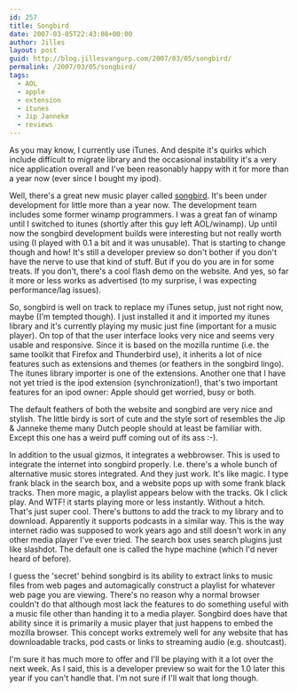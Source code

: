 ```yaml
---
id: 257
title: Songbird
date: 2007-03-05T22:43:08+00:00
author: Jilles
layout: post
guid: http://blog.jillesvangurp.com/2007/03/05/songbird/
permalink: /2007/03/05/songbird/
tags:
  - AOL
  - apple
  - extension
  - itunes
  - Jip Janneke
  - reviews
---
```

As you may know, I currently use iTunes. And despite it's quirks which include difficult to migrate library and the occasional instability it's a very nice application overall and I've been reasonably happy with it for more than a year now (ever since I bought my ipod).

Well, there's a great new music player called <a href="http://www.songbirdnest.com/">songbird</a>. It's been under development for little more than a year now. The development team includes some former winamp programmers. I was a great fan of winamp until I switched to itunes (shortly after this guy left AOL/winamp). Up until now the songbird development builds were interesting but not really worth using (I played with 0.1 a bit and it was unusable). That is starting to change though and how! It's still a developer preview so don't bother if you don't have the nerve to use that kind of stuff. But if you do you are in for some treats. If you don't, there's a cool flash demo on the website. And yes, so far it more or less works as advertised (to my surprise, I was expecting performance/lag issues).

So, songbird is well on track to replace my iTunes setup, just not right now, maybe (I'm tempted though). I just installed it and it imported my itunes library and it's currently playing my music just fine (important for a music player). On top of that the user interface looks very nice and seems very usable and responsive. Since it is based on the mozilla runtime (i.e. the same toolkit that Firefox and Thunderbird use), it inherits a lot of nice features such as extensions and themes (or feathers in the songbird lingo). The itunes library importer is one of the extensions. Another one that I have not yet tried is the ipod extension (synchronization!), that's two important features for an ipod owner: Apple should get worried, busy or both.

The default feathers of both the website and songbird are very nice and stylish. The little birdy is sort of cute and the style sort of resembles the Jip & Janneke theme many Dutch people should at least be familiar with. Except this one has a weird puff coming out of its ass :-).

In addition to the usual gizmos, it integrates a webbrowser. This is used to integrate the internet into songbird properly. I.e. there's a whole bunch of alternative music stores integrated. And they just work. It's like magic. I type frank black in the search box, and a website pops up with some frank black tracks. Then more magic, a playlist appears below with the tracks. Ok I click play. And WTF! it starts playing more or less instantly. Without a hitch. That's just super cool. There's buttons to add the track to my library and to download. Apparently it supports podcasts in a similar way. This is the way internet radio was supposed to work years ago and still doesn't work in any other media player I've ever tried. The search box uses search plugins just like slashdot. The default one is called the hype machine (which I'd never heard of before).

I guess the 'secret' behind songbird is its ability to extract links to music files from web pages and automagically construct a playlist for whatever web page you are viewing. There's no reason why a normal browser couldn't do that although most lack the features to do something useful with a music file other than handing it to a media player. Songbird does have that ability since it is primarily a music player that just happens to embed the mozilla browser. This concept works extremely well for any website that has downloadable tracks, pod casts or links to streaming audio (e.g. shoutcast). 

I'm sure it has much more to offer and I'll be playing with it a lot over the next week. As I said, this is a developer preview so wait for the 1.0 later this year if you can't handle that. I'm not sure if I'll wait that long though.